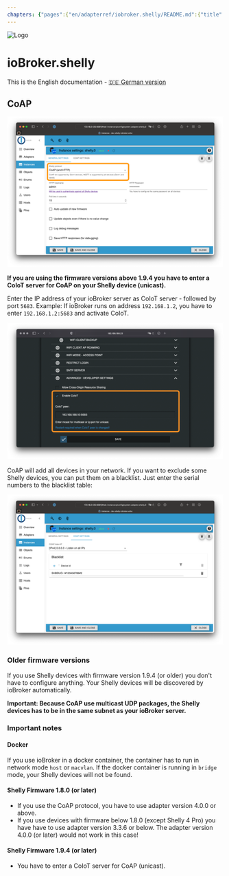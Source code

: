 ```yaml
---
chapters: {"pages":{"en/adapterref/iobroker.shelly/README.md":{"title":{"en":"ioBroker.shelly"},"content":"en/adapterref/iobroker.shelly/README.md"},"en/adapterref/iobroker.shelly/protocol-coap.md":{"title":{"en":"ioBroker.shelly"},"content":"en/adapterref/iobroker.shelly/protocol-coap.md"},"en/adapterref/iobroker.shelly/protocol-mqtt.md":{"title":{"en":"ioBroker.shelly"},"content":"en/adapterref/iobroker.shelly/protocol-mqtt.md"},"en/adapterref/iobroker.shelly/restricted-login.md":{"title":{"en":"ioBroker.shelly"},"content":"en/adapterref/iobroker.shelly/restricted-login.md"},"en/adapterref/iobroker.shelly/state-changes.md":{"title":{"en":"ioBroker.shelly"},"content":"en/adapterref/iobroker.shelly/state-changes.md"},"en/adapterref/iobroker.shelly/faq.md":{"title":{"en":"ioBroker.shelly"},"content":"en/adapterref/iobroker.shelly/faq.md"},"en/adapterref/iobroker.shelly/debug.md":{"title":{"en":"ioBroker.shelly"},"content":"en/adapterref/iobroker.shelly/debug.md"}}}
---
```

![Logo](../../admin/shelly.png)

# ioBroker.shelly

This is the English documentation - [🇩🇪 German version](../de/protocol-coap.md)

## CoAP

![iobroker_general_coap](./img/iobroker_general_coap.png)

**If you are using the firmware versions above 1.9.4 you have to enter a CoIoT server for CoAP on your Shelly device (unicast).**

Enter the IP address of your ioBroker server as CoIoT server - followed  by port ```5683```. Example: If ioBroker runs on address ```192.168.1.2```, you have to enter ```192.168.1.2:5683``` and activate CoIoT.

![shelly_coap](./img/shelly_coap.png)

CoAP will add all devices in your network. If you want to exclude some Shelly devices, you can put them on a blacklist. Just enter the serial numbers to the blacklist table:

![iobroker_coap](./img/iobroker_coap.png)

### Older firmware versions

If you use Shelly devices with firmware version 1.9.4 (or older) you don't have to configure anything. Your Shelly devices will be discovered by ioBroker automatically.

**Important: Because CoAP use multicast UDP packages, the Shelly devices has to be in the same subnet as your ioBroker server.**

### Important notes

#### Docker

If you use ioBroker in a docker container, the container has to run in network mode ```host``` or ```macvlan```. If the docker container is running in ```bridge``` mode, your Shelly devices will not be found.

#### Shelly Firmware 1.8.0 (or later)

- If you use the CoAP protocol, you have to use adapter version 4.0.0 or above.
- If you use devices with firmware below 1.8.0 (except Shelly 4 Pro) you have have to use adapter version 3.3.6 or below. The adapter version 4.0.0 (or later) would not work in this case!

#### Shelly Firmware 1.9.4 (or later)

- You have to enter a CoIoT server for CoAP (unicast).